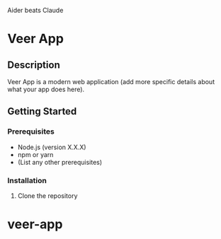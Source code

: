Aider beats Claude

# Veer App

## Description
Veer App is a modern web application (add more specific details about what your app does here).

## Getting Started

### Prerequisites
- Node.js (version X.X.X)
- npm or yarn
- (List any other prerequisites)

### Installation
1. Clone the repository
# veer-app
